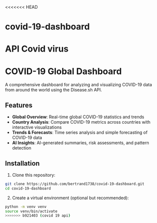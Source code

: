 <<<<<<< HEAD
# covid-19-dashboard
API Covid virus
=======
# COVID-19 Global Dashboard

A comprehensive dashboard for analyzing and visualizing COVID-19 data from around the world using the Disease.sh API.

## Features

- **Global Overview**: Real-time global COVID-19 statistics and trends
- **Country Analysis**: Compare COVID-19 metrics across countries with interactive visualizations
- **Trends & Forecasts**: Time series analysis and simple forecasting of COVID-19 data
- **AI Insights**: AI-generated summaries, risk assessments, and pattern detection

## Installation

1. Clone this repository:
```bash
git clone https://github.com/bertrand1738/covid-19-dashboard.git
cd covid-19-dashboard
```

2. Create a virtual environment (optional but recommended):
````bash
python -m venv venv
source venv/bin/activate
>>>>>>> b921403 (covid 19 api)
